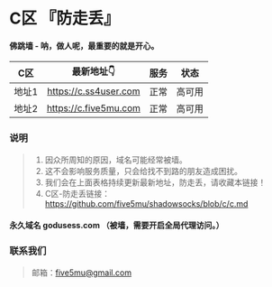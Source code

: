 # C区 『防走丢』

#### 佛跳墙 - 呐，做人呢，最重要的就是开心。

| C区 | 最新地址👇 | 服务 | 状态 |
| :----: | :----: | :----: | :----: |
| 地址1 | https://c.ss4user.com | 正常 | 高可用 | 
| 地址2 | https://c.five5mu.com | 正常 | 高可用 | 

### 说明

> 1. 因众所周知的原因，域名可能经常被墙。
> 2. 这不会影响服务质量，只会给找不到路的朋友造成困扰。
> 3. 我们会在上面表格持续更新最新地址，防走丢，请收藏本链接！
> 4. C区-防走丢链接：https://github.com/five5mu/shadowsocks/blob/c/c.md

#### 永久域名 godusess.com （被墙，需要开启全局代理访问。）

### 联系我们

> 邮箱：five5mu@gmail.com
